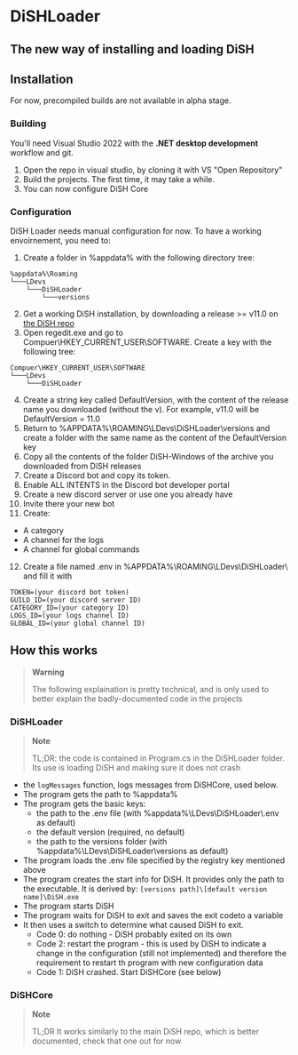 # DiSHLoader
## The new way of installing and loading DiSH

## Installation
For now, precompiled builds are not available in alpha stage.

### Building
You'll need Visual Studio 2022 with the **.NET desktop development** workflow and git.

1. Open the repo in visual studio, by cloning it with VS "Open Repository"
2. Build the projects. The first time, it may take a while.
3. You can now configure DiSH Core

### Configuration

DiSH Loader needs manual configuration for now. To have a working envoirnement, you need to:
1. Create a folder in %appdata% with the following directory tree:
```
%appdata%\Roaming
└───LDevs
    └───DiSHLoader
        └───versions
```
2. Get a working DiSH installation, by downloading a release >= v11.0 on [the DiSH repo](https://github.com/LDevs-Team/DiSH)
3. Open regedit.exe and go to Compuer\HKEY_CURRENT_USER\SOFTWARE. Create a key with the following tree:
```
Compuer\HKEY_CURRENT_USER\SOFTWARE
└───LDevs
    └───DiSHLoader
```
4. Create a string key called DefaultVersion, with the content of the release name you downloaded (without the v). For example, v11.0 will be DefaultVersion = 11.0
5. Return to %APPDATA%\ROAMING\LDevs\DiSHLoader\versions and create a folder with the same name as the content of the DefaultVersion key
6. Copy all the contents of the folder DiSH-Windows of the archive you downloaded from DiSH releases
7. Create a Discord bot and copy its token.
8. Enable ALL INTENTS in the Discord bot developer portal
9. Create a new discord server or use one you already have
10. Invite there your new bot
11. Create:

 - A category
 - A channel for the logs
 - A channel for global commands

12. Create a file named .env in %APPDATA%\ROAMING\LDevs\DiSHLoader\ and fill it with
``` env
TOKEN=(your discord bot token)
GUILD_ID=(your discord server ID)
CATEGORY_ID=(your category ID)
LOGS_ID=(your logs channel ID)
GLOBAL_ID=(your global channel ID)
```

## How this works

> **Warning**
>
> The following explaination is pretty technical, and is only used to better explain the badly-documented code in the projects

### DiSHLoader
> **Note**
>
> TL;DR: the code is contained in Program.cs in the DiSHLoader folder. Its use is loading DiSH and making sure it does not crash

- the `logMessages` function, logs messages from DiSHCore, used below.
- The program gets the path to %appdata%
- The program gets the basic keys: 
  - the path to the .env file (with %appdata%\LDevs\DiSHLoader\\.env as default)
  - the default version (required, no default)
  - the path to the versions folder (with %appdata%\LDevs\DiSHLoader\versions as default)
- The program loads the .env file specified by the registry key mentioned above
- The program creates the start info for DiSH. It provides only the path to the executable. It is derived by: `[versions path]\[default version name]\DiSH.exe`
- The program starts DiSH
- The program waits for DiSH to exit and saves the exit codeto a variable
- It then uses a switch to determine what caused DiSH to exit.
  - Code 0: do nothing - DiSH probably exited on its own
  - Code 2: restart the program - this is used by DiSH to indicate a change in the configuration (still not implemented) and therefore the requirement to restart th program with new configuration data
  - Code 1: DiSH crashed. Start DiSHCore (see below)

### DiSHCore

> **Note**
>
> TL;DR It works similarly to the main DiSH repo, which is better documented, check that one out for now